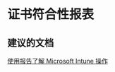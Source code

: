 <properties
    pageTitle="Certificate compliance reports"
    description="证书符合性报表"
    service="microsoft.intune"
    resource="intune"
    authors="mackie1604"
    displayOrder=""
    selfHelpType="generic"
    supportTopicIds="32553321"
    resourceTags=""
    productPesIds="15584"
    cloudEnvironments="public"
/>


# <a name="certificate-compliance-reports"></a>证书符合性报表

## <a name="recommended-documents"></a>**建议的文档**

[使用报告了解 Microsoft Intune 操作](https://docs.microsoft.com/intune-classic/deploy-use/understand-microsoft-intune-operations-by-using-reports)<br>





